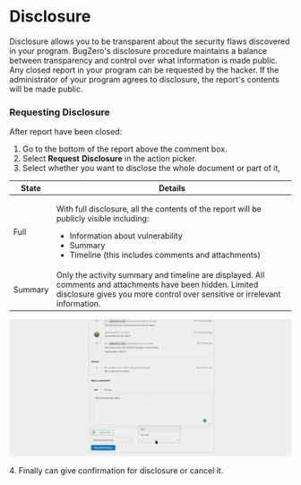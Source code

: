 # Disclosure

Disclosure allows you to be transparent about the security flaws discovered in your program. BugZero's disclosure procedure maintains a balance between transparency and control over what information is made public. Any closed report in your program can be requested by the hacker. If the administrator of your program agrees to disclosure, the report's contents will be made public.

### Requesting Disclosure <a href="#requesting-disclosure" id="requesting-disclosure"></a>

After report have been closed:

1. Go to the bottom of the report above the comment box.
2. Select **Request** **Disclosure** in the action picker.
3. Select whether you want to disclose the whole document or part of it,

| State   | Details                                                                                                                                                                                                                    |
| ------- | -------------------------------------------------------------------------------------------------------------------------------------------------------------------------------------------------------------------------- |
| Full    | <p>With full disclosure, all the contents of the report will be publicly visible including:</p><ul><li>Information about vulnerability</li><li>Summary</li><li>Timeline (this includes comments and attachments)</li></ul> |
| Summary | Only the activity summary and timeline are displayed. All comments and attachments have been hidden. Limited disclosure gives you more control over sensitive or irrelevant information.                                   |

![Disclosure](<../../.gitbook/assets/image (2) (3).png>)

4\. Finally can give confirmation for disclosure or cancel it.&#x20;
